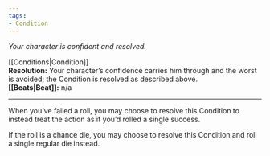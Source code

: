 ```yaml
---
tags:
- Condition
---
```


_Your character is confident and resolved._

[[Conditions|Condition]]\
**Resolution:** Your character’s confidence carries him through and the worst is avoided; the Condition is resolved as described above.\
**[[Beats|Beat]]:** n/a

---

When you’ve failed a roll, you may choose to resolve this Condition to instead treat the action as if you’d rolled a single success.

If the roll is a chance die, you may choose to resolve this Condition and roll a single regular die instead.